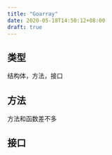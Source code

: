 ```yaml
---
title: "Goarray"
date: 2020-05-18T14:50:12+08:00
draft: true
---
```


## 类型

结构体，方法，接口

## 方法

方法和函数差不多

## 接口

